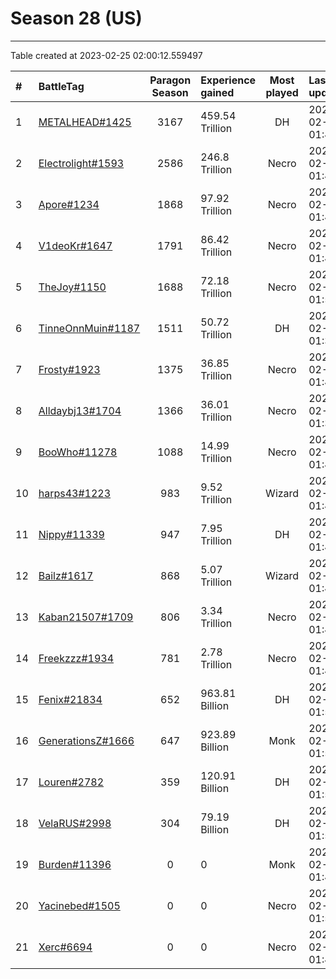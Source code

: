 # Season 28 (US)

---
Table created at 2023-02-25 02:00:12.559497

| #  |                               BattleTag                                | Paragon Season | Experience gained | Most played |     Last update     |
| :- | :--------------------------------------------------------------------- | :------------: | :---------------- | :---------: | :------------------ |
| 1  | [METALHEAD#1425](https://us.diablo3.com/profile/METALHEAD-1425/)       |      3167      | 459.54 Trillion   |     DH      | 2023-02-25 01:49:05 |
| 2  | [Electrolight#1593](https://us.diablo3.com/profile/Electrolight-1593/) |      2586      | 246.8 Trillion    |    Necro    | 2023-02-25 01:44:29 |
| 3  | [Apore#1234](https://us.diablo3.com/profile/Apore-1234/)               |      1868      | 97.92 Trillion    |    Necro    | 2023-02-25 01:49:14 |
| 4  | [V1deoKr#1647](https://us.diablo3.com/profile/V1deoKr-1647/)           |      1791      | 86.42 Trillion    |    Necro    | 2023-02-25 01:49:02 |
| 5  | [TheJoy#1150](https://us.diablo3.com/profile/TheJoy-1150/)             |      1688      | 72.18 Trillion    |    Necro    | 2023-02-25 01:51:59 |
| 6  | [TinneOnnMuin#1187](https://us.diablo3.com/profile/TinneOnnMuin-1187/) |      1511      | 50.72 Trillion    |     DH      | 2023-02-25 01:35:47 |
| 7  | [Frosty#1923](https://us.diablo3.com/profile/Frosty-1923/)             |      1375      | 36.85 Trillion    |    Necro    | 2023-02-25 01:49:06 |
| 8  | [Alldaybj13#1704](https://us.diablo3.com/profile/Alldaybj13-1704/)     |      1366      | 36.01 Trillion    |    Necro    | 2023-02-25 01:38:33 |
| 9  | [BooWho#11278](https://us.diablo3.com/profile/BooWho-11278/)           |      1088      | 14.99 Trillion    |    Necro    | 2023-02-25 01:44:23 |
| 10 | [harps43#1223](https://us.diablo3.com/profile/harps43-1223/)           |      983       | 9.52 Trillion     |   Wizard    | 2023-02-25 01:48:29 |
| 11 | [Nippy#11339](https://us.diablo3.com/profile/Nippy-11339/)             |      947       | 7.95 Trillion     |     DH      | 2023-02-25 01:45:38 |
| 12 | [Bailz#1617](https://us.diablo3.com/profile/Bailz-1617/)               |      868       | 5.07 Trillion     |   Wizard    | 2023-02-25 01:48:09 |
| 13 | [Kaban21507#1709](https://us.diablo3.com/profile/Kaban21507-1709/)     |      806       | 3.34 Trillion     |    Necro    | 2023-02-25 01:46:00 |
| 14 | [Freekzzz#1934](https://us.diablo3.com/profile/Freekzzz-1934/)         |      781       | 2.78 Trillion     |    Necro    | 2023-02-25 01:44:45 |
| 15 | [Fenix#21834](https://us.diablo3.com/profile/Fenix-21834/)             |      652       | 963.81 Billion    |     DH      | 2023-02-25 01:50:38 |
| 16 | [GenerationsZ#1666](https://us.diablo3.com/profile/GenerationsZ-1666/) |      647       | 923.89 Billion    |    Monk     | 2023-02-25 01:52:12 |
| 17 | [Louren#2782](https://us.diablo3.com/profile/Louren-2782/)             |      359       | 120.91 Billion    |     DH      | 2023-02-25 01:50:36 |
| 18 | [VelaRUS#2998](https://us.diablo3.com/profile/VelaRUS-2998/)           |      304       | 79.19 Billion     |     DH      | 2023-02-25 01:50:39 |
| 19 | [Burden#11396](https://us.diablo3.com/profile/Burden-11396/)           |       0        | 0                 |    Monk     | 2023-02-25 01:48:52 |
| 20 | [Yacinebed#1505](https://us.diablo3.com/profile/Yacinebed-1505/)       |       0        | 0                 |    Necro    | 2023-02-25 01:50:27 |
| 21 | [Xerc#6694](https://us.diablo3.com/profile/Xerc-6694/)                 |       0        | 0                 |    Necro    | 2023-02-25 01:46:57 |
